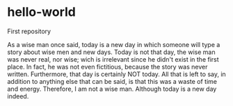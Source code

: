 # hello-world
First repository

As a wise man once said, today is a new day in which someone will type a story about wise men and new days.
Today is not that day, the wise man was never real, nor wise; wich is irrelevant since he didn't exist in the first place.
In fact, he was not even fictitious, because the story was never written.
Furthermore, that day is certainly NOT today.
All that is left to say, in addition to anything else that can be said, is that this was a waste of time and energy.
Therefore, I am not a wise man.
Although today is a new day indeed.

